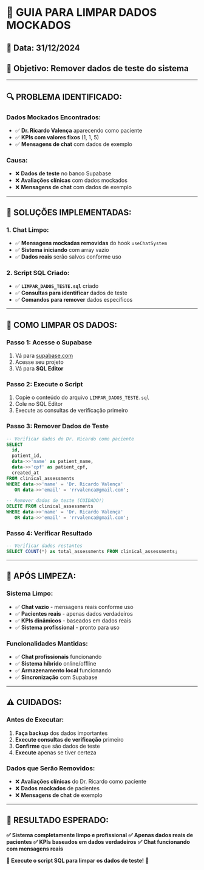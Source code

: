 # 🧹 GUIA PARA LIMPAR DADOS MOCKADOS

## 📅 **Data:** 31/12/2024
## 🎯 **Objetivo:** Remover dados de teste do sistema

---

## 🔍 **PROBLEMA IDENTIFICADO:**

### **Dados Mockados Encontrados:**
- ✅ **Dr. Ricardo Valença** aparecendo como paciente
- ✅ **KPIs com valores fixos** (1, 1, 5)
- ✅ **Mensagens de chat** com dados de exemplo

### **Causa:**
- ❌ **Dados de teste** no banco Supabase
- ❌ **Avaliações clínicas** com dados mockados
- ❌ **Mensagens de chat** com dados de exemplo

---

## 🧹 **SOLUÇÕES IMPLEMENTADAS:**

### **1. Chat Limpo:**
- ✅ **Mensagens mockadas removidas** do hook `useChatSystem`
- ✅ **Sistema iniciando** com array vazio
- ✅ **Dados reais** serão salvos conforme uso

### **2. Script SQL Criado:**
- ✅ **`LIMPAR_DADOS_TESTE.sql`** criado
- ✅ **Consultas para identificar** dados de teste
- ✅ **Comandos para remover** dados específicos

---

## 🎯 **COMO LIMPAR OS DADOS:**

### **Passo 1: Acesse o Supabase**
1. Vá para [supabase.com](https://supabase.com)
2. Acesse seu projeto
3. Vá para **SQL Editor**

### **Passo 2: Execute o Script**
1. Copie o conteúdo do arquivo `LIMPAR_DADOS_TESTE.sql`
2. Cole no SQL Editor
3. Execute as consultas de verificação primeiro

### **Passo 3: Remover Dados de Teste**
```sql
-- Verificar dados do Dr. Ricardo como paciente
SELECT 
  id,
  patient_id,
  data->>'name' as patient_name,
  data->>'cpf' as patient_cpf,
  created_at
FROM clinical_assessments 
WHERE data->>'name' = 'Dr. Ricardo Valença' 
   OR data->>'email' = 'rrvalenca@gmail.com';

-- Remover dados de teste (CUIDADO!)
DELETE FROM clinical_assessments 
WHERE data->>'name' = 'Dr. Ricardo Valença' 
   OR data->>'email' = 'rrvalenca@gmail.com';
```

### **Passo 4: Verificar Resultado**
```sql
-- Verificar dados restantes
SELECT COUNT(*) as total_assessments FROM clinical_assessments;
```

---

## 🚀 **APÓS LIMPEZA:**

### **Sistema Limpo:**
- ✅ **Chat vazio** - mensagens reais conforme uso
- ✅ **Pacientes reais** - apenas dados verdadeiros
- ✅ **KPIs dinâmicos** - baseados em dados reais
- ✅ **Sistema profissional** - pronto para uso

### **Funcionalidades Mantidas:**
- ✅ **Chat profissionais** funcionando
- ✅ **Sistema híbrido** online/offline
- ✅ **Armazenamento local** funcionando
- ✅ **Sincronização** com Supabase

---

## ⚠️ **CUIDADOS:**

### **Antes de Executar:**
1. **Faça backup** dos dados importantes
2. **Execute consultas de verificação** primeiro
3. **Confirme** que são dados de teste
4. **Execute** apenas se tiver certeza

### **Dados que Serão Removidos:**
- ❌ **Avaliações clínicas** do Dr. Ricardo como paciente
- ❌ **Dados mockados** de pacientes
- ❌ **Mensagens de chat** de exemplo

---

## 🎯 **RESULTADO ESPERADO:**

**✅ Sistema completamente limpo e profissional**
**✅ Apenas dados reais de pacientes**
**✅ KPIs baseados em dados verdadeiros**
**✅ Chat funcionando com mensagens reais**

**🚀 Execute o script SQL para limpar os dados de teste!** 🎯
